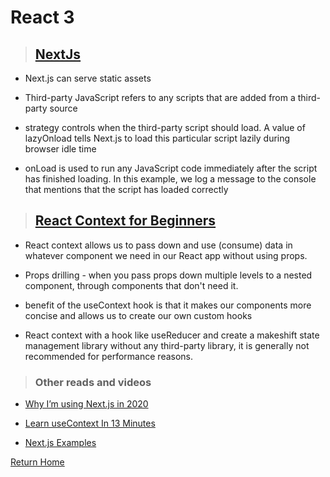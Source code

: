 # React 3

> ## [NextJs](https://nextjs.org/learn/basics/getting-started)

* Next.js can serve static assets

* Third-party JavaScript refers to any scripts that are added from a third-party source

* strategy controls when the third-party script should load. A value of lazyOnload tells Next.js to load this particular script lazily during browser idle time

* onLoad is used to run any JavaScript code immediately after the script has finished loading. In this example, we log a message to the console that mentions that the script has loaded correctly

> ## [React Context for Beginners](https://www.freecodecamp.org/news/react-context-for-beginners/)

* React context allows us to pass down and use (consume) data in whatever component we need in our React app without using props.

* Props drilling - when you pass props down multiple levels to a nested component, through components that don't need it.

* benefit of the useContext hook is that it makes our components more concise and allows us to create our own custom hooks

* React context with a hook like useReducer and create a makeshift state management library without any third-party library, it is generally not recommended for performance reasons.

> ### Other reads and videos

* [Why I’m using Next.js in 2020](https://www.youtube.com/watch?v=rtgbaKBhdkk)

* [Learn useContext In 13 Minutes](https://www.youtube.com/watch?v=5LrDIWkK_Bc)

* [Next.js Examples](https://github.com/vercel/next.js/tree/canary/examples)

[Return Home](../README.md)
